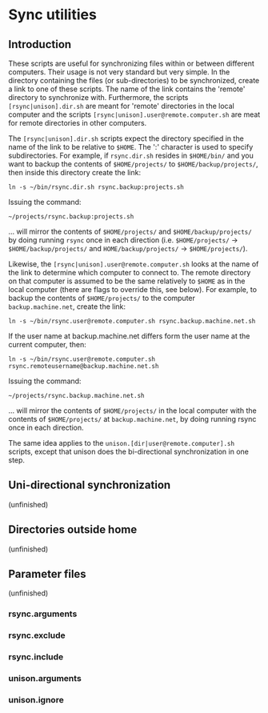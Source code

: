 Sync utilities
==============

Introduction
------------

These scripts are useful for synchronizing files within or between different computers. Their usage is not very standard but very simple. In the directory containing the files (or sub-directories) to be synchronized, create a link to one of these scripts. The name of the link contains the 'remote' directory to synchronize with. Furthermore, the scripts `[rsync|unison].dir.sh` are meant for 'remote' directories in the local computer and the scripts `[rsync|unison].user@remote.computer.sh` are meat for remote directories in other computers.

The `[rsync|unison].dir.sh` scripts expect the directory specified in the name of the link to be relative to `$HOME`. The ':' character is used to specify subdirectories. For example, if `rsync.dir.sh` resides in `$HOME/bin/` and you want to backup the contents of `$HOME/projects/` to `$HOME/backup/projects/`, then inside this directory create the link:

`ln -s ~/bin/rsync.dir.sh rsync.backup:projects.sh`

Issuing the command:

`~/projects/rsync.backup:projects.sh`

... will mirror the contents of `$HOME/projects/` and `$HOME/backup/projects/` by doing running `rsync` once in each direction (i.e. `$HOME/projects/` -> `$HOME/backup/projects/` and `HOME/backup/projects/` -> `$HOME/projects/`).

Likewise, the `[rsync|unison].user@remote.computer.sh` looks at the name of the link to determine which computer to connect to. The remote directory on that computer is assumed to be the same relatively to `$HOME` as in the local computer (there are flags to override this, see below). For example, to backup the contents of `$HOME/projects/` to the computer `backup.machine.net`, create the link:

`ln -s ~/bin/rsync.user@remote.computer.sh rsync.backup.machine.net.sh`

If the user name at backup.machine.net differs form the user name at the current computer, then:

`ln -s ~/bin/rsync.user@remote.computer.sh rsync.remoteusername@backup.machine.net.sh`

Issuing the command:

`~/projects/rsync.backup.machine.net.sh`

... will mirror the contents of `$HOME/projects/` in the local computer with the contents of `$HOME/projects/` at `backup.machine.net`, by doing running rsync once in each direction.

The same idea applies to the `unison.[dir|user@remote.computer].sh` scripts, except that unison does the bi-directional synchronization in one step.


Uni-directional synchronization
-------------------------------

(unfinished)


Directories outside home
------------------------

(unfinished)


Parameter files
---------------

(unfinished)

### rsync.arguments

### rsync.exclude

### rsync.include

### unison.arguments

### unison.ignore


